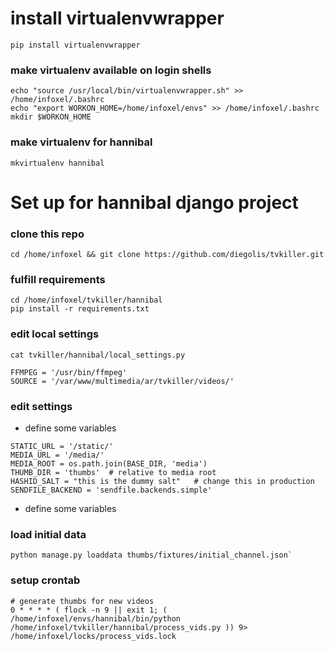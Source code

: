 # install virtualenvwrapper

`pip install virtualenvwrapper`

### make virtualenv available on login shells

```
echo "source /usr/local/bin/virtualenvwrapper.sh" >> /home/infoxel/.bashrc
echo "export WORKON_HOME=/home/infoxel/envs" >> /home/infoxel/.bashrc
mkdir $WORKON_HOME
```

### make virtualenv for hannibal

`mkvirtualenv hannibal`

# Set up for hannibal django project

### clone this repo

```
cd /home/infoxel && git clone https://github.com/diegolis/tvkiller.git
```

### fulfill requirements
```
cd /home/infoxel/tvkiller/hannibal
pip install -r requirements.txt
```

### edit local settings

```
cat tvkiller/hannibal/local_settings.py

FFMPEG = '/usr/bin/ffmpeg'
SOURCE = '/var/www/multimedia/ar/tvkiller/videos/'
```

### edit settings

* define some variables

```
STATIC_URL = '/static/'
MEDIA_URL = '/media/'
MEDIA_ROOT = os.path.join(BASE_DIR, 'media')
THUMB_DIR = 'thumbs'  # relative to media root
HASHID_SALT = "this is the dummy salt"   # change this in production
SENDFILE_BACKEND = 'sendfile.backends.simple'
```
* define some variables

### load initial data

```
python manage.py loaddata thumbs/fixtures/initial_channel.json`
```

### setup crontab

```
# generate thumbs for new videos
0 * * * * ( flock -n 9 || exit 1; ( /home/infoxel/envs/hannibal/bin/python /home/infoxel/tvkiller/hannibal/process_vids.py )) 9> /home/infoxel/locks/process_vids.lock
```

